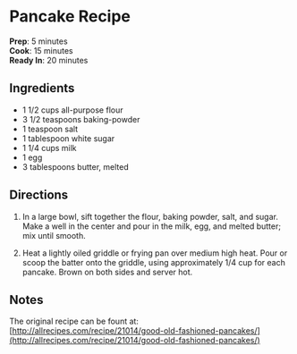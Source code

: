 # Pancake Recipe

**Prep**: 5 minutes  
**Cook**: 15 minutes  
**Ready In**: 20 minutes

## Ingredients
- 1 1/2 cups all-purpose flour
- 3 1/2 teaspoons baking-powder
- 1 teaspoon salt
- 1 tablespoon white sugar
- 1 1/4 cups milk
- 1 egg
- 3 tablespoons butter, melted

## Directions

1. In a large bowl, sift together the flour, baking powder, salt, and sugar.  Make a well in the center and pour in the milk, egg, and melted butter; mix until smooth.

2. Heat a lightly oiled griddle or frying pan over medium high heat.  Pour or scoop the batter onto the griddle, using approximately 1/4 cup for each pancake.  Brown on both sides and server hot.

## Notes
The original recipe can be fount at:  
[http://allrecipes.com/recipe/21014/good-old-fashioned-pancakes/](http://allrecipes.com/recipe/21014/good-old-fashioned-pancakes/)